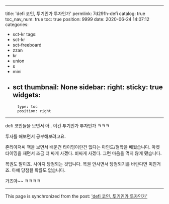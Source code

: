 
---
title: 'defi 코인, 투기인가 투자인가'
permlink: 7d291h-defi
catalog: true
toc_nav_num: true
toc: true
position: 9999
date: 2020-06-24 14:07:12
categories:
- sct-kr
tags:
- sct-kr
- sct-freeboard
- zzan
- kr
- union
- s
- mini
- sct
thumbnail: None
sidebar:
    right:
        sticky: true
widgets:
    -
        type: toc
        position: right
---


defi 코인들을 보면서
아.. 이건 투기인가 투자인가 ㅋㅋㅋ

투자를 해보면서
공부해보려고요.



존리아저씨 책을 보면서 배운건 타이밍이란건 없다는 마인드/철학을 배웠습니다. 마켓타이밍을 재면서 조금 더 싸게 사겠다. 비싸게 사겠다. 그런 마음을 먹지 않게 됐습니다.



복권도 말이죠.
사야지 당첨되는 것입니다.
복권 안사면서 당첨되기를 바란다면 미친거죠.
아예  당첨될 확률도 없습니다.



가즈아~~ ㅋㅋㅋㅋ

- - -

This page is synchronized from the post: ['defi 코인, 투기인가 투자인가'](https://steemit.com/@jacobyu/7d291h-defi)

